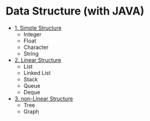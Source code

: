 # Data Structure (with JAVA)

* [1. Simple Structure](1.%20Simple%20Structure)
  - Integer
  - Float
  - Character
  - String
* [2. Linear Structure](2.%20Linear%20Structure)
  - List
  - Linked List
  - Stack
  - Queue
  - Deque
* [3. non-Linear Structure](3.%20non-Linear%20Structure)
  - Tree
  - Graph
